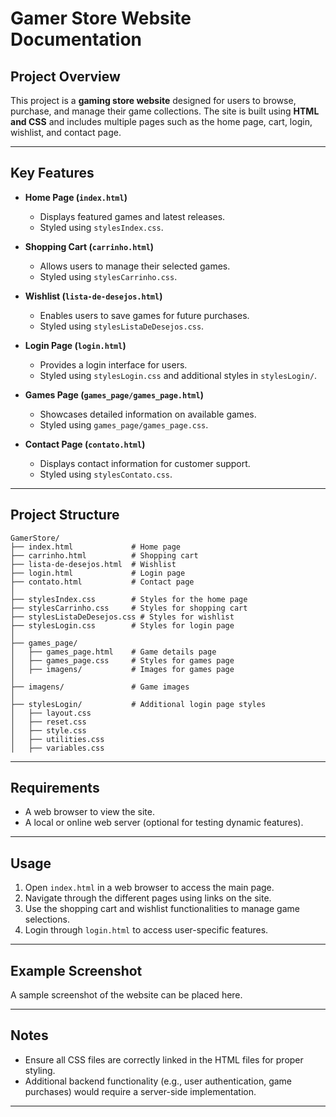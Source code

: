 # Gamer Store Website Documentation

## Project Overview
This project is a **gaming store website** designed for users to browse, purchase, and manage their game collections. The site is built using **HTML and CSS** and includes multiple pages such as the home page, cart, login, wishlist, and contact page.

---

## Key Features
- **Home Page (`index.html`)**
  - Displays featured games and latest releases.
  - Styled using `stylesIndex.css`.

- **Shopping Cart (`carrinho.html`)**
  - Allows users to manage their selected games.
  - Styled using `stylesCarrinho.css`.

- **Wishlist (`lista-de-desejos.html`)**
  - Enables users to save games for future purchases.
  - Styled using `stylesListaDeDesejos.css`.

- **Login Page (`login.html`)**
  - Provides a login interface for users.
  - Styled using `stylesLogin.css` and additional styles in `stylesLogin/`.

- **Games Page (`games_page/games_page.html`)**
  - Showcases detailed information on available games.
  - Styled using `games_page/games_page.css`.

- **Contact Page (`contato.html`)**
  - Displays contact information for customer support.
  - Styled using `stylesContato.css`.

---

## Project Structure
```
GamerStore/
├── index.html             # Home page
├── carrinho.html          # Shopping cart
├── lista-de-desejos.html  # Wishlist
├── login.html             # Login page
├── contato.html           # Contact page
│
├── stylesIndex.css        # Styles for the home page
├── stylesCarrinho.css     # Styles for shopping cart
├── stylesListaDeDesejos.css # Styles for wishlist
├── stylesLogin.css        # Styles for login page
│
├── games_page/
│   ├── games_page.html    # Game details page
│   ├── games_page.css     # Styles for games page
│   ├── imagens/           # Images for games page
│
├── imagens/               # Game images
│
├── stylesLogin/           # Additional login page styles
│   ├── layout.css
│   ├── reset.css
│   ├── style.css
│   ├── utilities.css
│   ├── variables.css
```

---

## Requirements
- A web browser to view the site.
- A local or online web server (optional for testing dynamic features).

---

## Usage
1. Open `index.html` in a web browser to access the main page.
2. Navigate through the different pages using links on the site.
3. Use the shopping cart and wishlist functionalities to manage game selections.
4. Login through `login.html` to access user-specific features.

---

## Example Screenshot
A sample screenshot of the website can be placed here.

---

## Notes
- Ensure all CSS files are correctly linked in the HTML files for proper styling.
- Additional backend functionality (e.g., user authentication, game purchases) would require a server-side implementation.

---

